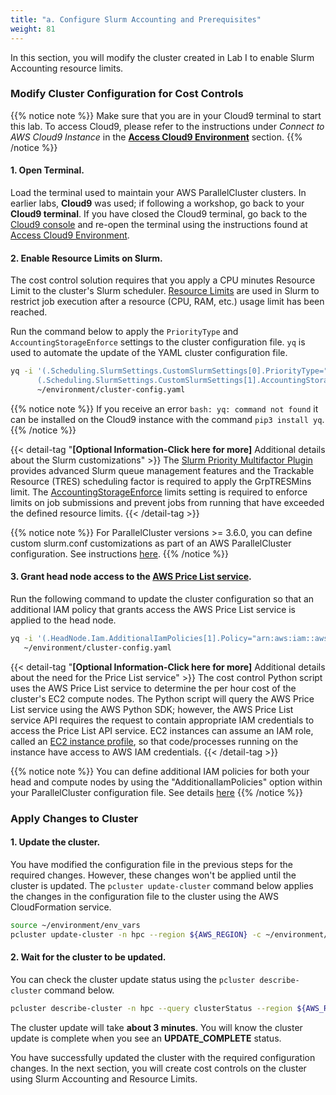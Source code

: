 ```yaml
---
title: "a. Configure Slurm Accounting and Prerequisites"
weight: 81
---
```


In this section, you will modify the cluster created in Lab I to enable Slurm Accounting resource limits.

### Modify Cluster Configuration for Cost Controls

{{% notice note %}}
Make sure that you are in your Cloud9 terminal to start this lab. To access Cloud9, please refer to the instructions under *Connect to AWS Cloud9 Instance* in the **[Access Cloud9 Environment](/00-overview/03-access-cloud9)** section.
{{% /notice %}}

#### 1. Open Terminal.

Load the terminal used to maintain your AWS ParallelCluster clusters. In earlier labs, **Cloud9** was used; if following a workshop, go back to your **Cloud9 terminal**.  If you have closed the Cloud9 terminal, go back to the [Cloud9 console](https://eu-north-1.console.aws.amazon.com/cloud9control/home?region=eu-north-1#/) and re-open the terminal using the instructions found at [Access Cloud9 Environment](/00-overview/03-access-cloud9).

#### 2. Enable Resource Limits on Slurm.
The cost control solution requires that you apply a CPU minutes Resource Limit to the cluster's Slurm scheduler.
[Resource Limits](https://slurm.schedmd.com/resource_limits.html) are used in Slurm to restrict job execution after a resource (CPU, RAM, etc.) usage limit has been reached.

Run the command below to apply the `PriorityType` and `AccountingStorageEnforce` settings to the cluster configuration file. `yq` is used to automate the update of the YAML cluster configuration file.

```bash
yq -i '(.Scheduling.SlurmSettings.CustomSlurmSettings[0].PriorityType="priority/multifactor") |
      (.Scheduling.SlurmSettings.CustomSlurmSettings[1].AccountingStorageEnforce="limits")' \
      ~/environment/cluster-config.yaml
```

{{% notice note %}}
If you receive an error `bash: yq: command not found` it can be installed on the Cloud9 instance with the command `pip3 install yq`.
{{% /notice %}}

{{< detail-tag "**[Optional Information-Click here for more]**  Additional details about the Slurm customizations" >}}
The [Slurm Priority Multifactor Plugin](https://slurm.schedmd.com/priority_multifactor.html#intro) provides advanced Slurm queue management features and the Trackable Resource (TRES) scheduling factor is required to apply the GrpTRESMins limit. The [AccountingStorageEnforce](https://slurm.schedmd.com/slurm.conf.html#OPT_AccountingStorageEnforce) limits 
setting is required to enforce limits on job submissions and prevent jobs from running that have exceeded the defined resource limits.
{{< /detail-tag >}}

{{% notice note %}}
For ParallelCluster versions >= 3.6.0, you can define custom slurm.conf customizations as part of an AWS 
ParallelCluster configuration. See instructions [here](https://docs.aws.amazon.com/parallelcluster/latest/ug/slurm-configuration-settings-v3.html).
{{% /notice %}}

#### 3. Grant head node access to the [AWS Price List service](https://docs.aws.amazon.com/awsaccountbilling/latest/aboutv2/price-changes.html).
Run the following command to update the cluster configuration so that an additional IAM policy that grants access the AWS Price List service is applied to the head node.

```bash
yq -i '(.HeadNode.Iam.AdditionalIamPolicies[1].Policy="arn:aws:iam::aws:policy/AWSPriceListServiceFullAccess")' \
   ~/environment/cluster-config.yaml
```

{{< detail-tag "**[Optional Information-Click here for more]**  Additional details about the need for the Price List service" >}}
The cost control Python script uses the AWS Price List service to determine the per hour cost of the cluster's EC2 compute nodes.
The Python script will query the AWS Price List service using the AWS Python SDK; however, the AWS Price List service API requires
the request to contain appropriate IAM credentials to access the Price List API service.  EC2 instances can assume an IAM role, 
called an [EC2 instance profile](https://docs.aws.amazon.com/AWSEC2/latest/UserGuide/iam-roles-for-amazon-ec2.html#ec2-instance-profile), 
so that code/processes running on the instance have access to AWS IAM credentials. 
{{< /detail-tag >}}

{{% notice note %}}
You can define additional IAM policies for both your head and compute nodes by using the "AdditionalIamPolicies" option within your ParallelCluster configuration file. See details [here](https://docs.aws.amazon.com/parallelcluster/latest/ug/iam-roles-in-parallelcluster-v3.html#iam-roles-in-parallelcluster-v3-cluster-config-additionaliampolicies)
{{% /notice %}}

### Apply Changes to Cluster

#### 1. Update the cluster.
You have modified the configuration file in the previous steps for the required changes. However, these changes won't be applied until the cluster is updated.  The `pcluster update-cluster` command below applies the changes in the configuration file to the cluster using the AWS CloudFormation service.

```bash
source ~/environment/env_vars
pcluster update-cluster -n hpc --region ${AWS_REGION} -c ~/environment/cluster-config.yaml
```

#### 2. Wait for the cluster to be updated. 
You can check the cluster update status using the `pcluster describe-cluster` command below.  

```bash
pcluster describe-cluster -n hpc --query clusterStatus --region ${AWS_REGION}
```

The cluster update will take **about 3 minutes**. You will know the cluster update is complete when you see an **UPDATE_COMPLETE** status.

You have successfully updated the cluster with the required configuration changes. In the next section, you will 
create cost controls on the cluster using Slurm Accounting and Resource Limits.